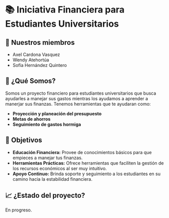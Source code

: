 # 📚 Iniciativa Financiera para Estudiantes Universitarios

## 👥 Nuestros miembros
- Axel Cardona Vasquez
- Wendy Atehortúa
- Sofía Hernández Quintero

## 🌟 ¿Qué Somos?
Somos un proyecto financiero para estudiantes universitarios que busca ayudarles a manejar sus gastos mientras los ayudamos a aprender a manerjar sus finanzas. 
Tenemos herramientas que te ayudaran como: 
- **Proyección y planeación del presupuesto**
- **Metas de ahorros**
- **Seguimiento de gastos hormiga**

## 🚀 Objetivos
- **Educación Financiera:** Provee de conocimientos básicos para que empieces a manejar tus finanzas.
- **Herramientas Prácticas:** Ofrece herramientas que faciliten la gestión de los recursos económicos al ser muy intuitivo.
- **Apoyo Continuo:** Brinda soporte y seguimiento a los estudiantes en su camino hacia la estabilidad financiera.

## 📈 ¿Estado del proyecto?
En progreso. 
